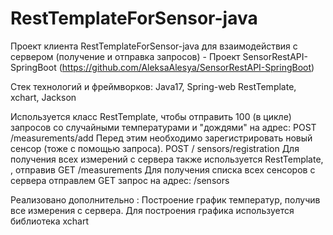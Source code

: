 # RestTemplateForSensor-java

Проект клиента RestTemplateForSensor-java для взаимодействия с сервером (получение и отправка запросов) - Проект SensorRestAPI-SpringBoot (https://github.com/AleksaAlesya/SensorRestAPI-SpringBoot)

Стек технологий и фреймворков:
Java17, Spring-web RestTemplate, xchart, Jackson


Используется класс RestTemplate, чтобы отправить 100 (в цикле) запросов со
случайными температурами и "дождями" на адрес:
POST /measurements/add
Перед этим необходимо зарегистрировать новый сенсор (тоже с
помощью запроса).
POST / sensors/registration
Для получения  всех измерений с сервера  также используется RestTemplate, , отправив GET /measurements
Для получения  списка всех сенсоров с сервера отправлем
GET запрос на адрес:
/sensors

Реализовано дополнительно :
Построение график температур, получив все измерения с сервера.
Для построения графика используется библиотека xchart